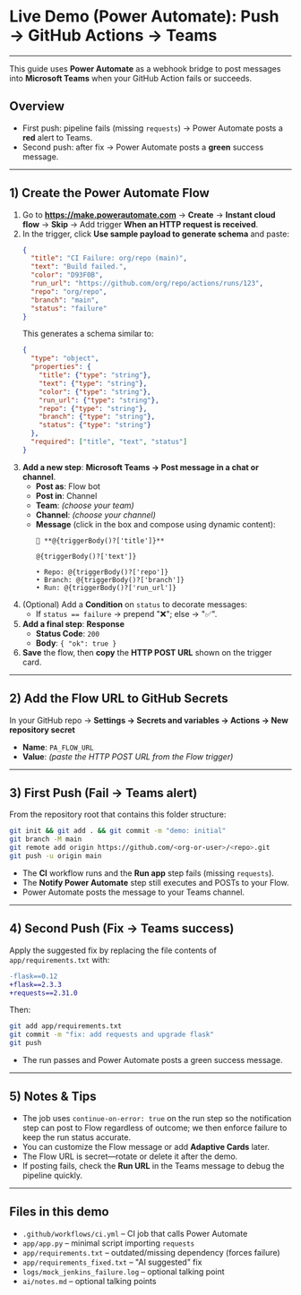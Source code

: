 # Live Demo (Power Automate): Push → GitHub Actions → Teams
---
This guide uses **Power Automate** as a webhook bridge to post messages into **Microsoft Teams** when your GitHub Action fails or succeeds.

## Overview
- First push: pipeline fails (missing `requests`) → Power Automate posts a **red** alert to Teams.
- Second push: after fix → Power Automate posts a **green** success message.

----

## 1) Create the Power Automate Flow
1. Go to **https://make.powerautomate.com** → **Create** → **Instant cloud flow** → **Skip** → Add trigger **When an HTTP request is received**.
2. In the trigger, click **Use sample payload to generate schema** and paste:
   ```json
   {
     "title": "CI Failure: org/repo (main)",
     "text": "Build failed.",
     "color": "D93F0B",
     "run_url": "https://github.com/org/repo/actions/runs/123",
     "repo": "org/repo",
     "branch": "main",
     "status": "failure"
   }
   ```
   This generates a schema similar to:
   ```json
   {
     "type": "object",
     "properties": {
       "title": {"type": "string"},
       "text": {"type": "string"},
       "color": {"type": "string"},
       "run_url": {"type": "string"},
       "repo": {"type": "string"},
       "branch": {"type": "string"},
       "status": {"type": "string"}
     },
     "required": ["title", "text", "status"]
   }
   ```
3. **Add a new step**: **Microsoft Teams → Post message in a chat or channel**.
   - **Post as**: Flow bot
   - **Post in**: Channel
   - **Team**: *(choose your team)*
   - **Channel**: *(choose your channel)*
   - **Message** (click in the box and compose using dynamic content):
     ```
     🧪 **@{triggerBody()?['title']}**

     @{triggerBody()?['text']}

     • Repo: @{triggerBody()?['repo']}  
     • Branch: @{triggerBody()?['branch']}  
     • Run: @{triggerBody()?['run_url']}
     ```
4. (Optional) Add a **Condition** on `status` to decorate messages:
   - If `status == failure` → prepend "❌"; else → "✅".
5. **Add a final step**: **Response**
   - **Status Code**: `200`
   - **Body**: `{ "ok": true }`
6. **Save** the flow, then **copy** the **HTTP POST URL** shown on the trigger card.

---

## 2) Add the Flow URL to GitHub Secrets
In your GitHub repo → **Settings → Secrets and variables → Actions → New repository secret**
- **Name**: `PA_FLOW_URL`
- **Value**: *(paste the HTTP POST URL from the Flow trigger)*

---

## 3) First Push (Fail → Teams alert)
From the repository root that contains this folder structure:
```bash
git init && git add . && git commit -m "demo: initial"
git branch -M main
git remote add origin https://github.com/<org-or-user>/<repo>.git
git push -u origin main
```
- The **CI** workflow runs and the **Run app** step fails (missing `requests`).
- The **Notify Power Automate** step still executes and POSTs to your Flow.
- Power Automate posts the message to your Teams channel.

---

## 4) Second Push (Fix → Teams success)
Apply the suggested fix by replacing the file contents of `app/requirements.txt` with:
```diff
-flask==0.12
+flask==2.3.3
+requests==2.31.0
```
Then:
```bash
git add app/requirements.txt
git commit -m "fix: add requests and upgrade flask"
git push
```
- The run passes and Power Automate posts a green success message.

---

## 5) Notes & Tips
- The job uses `continue-on-error: true` on the run step so the notification step can post to Flow regardless of outcome; we then enforce failure to keep the run status accurate.
- You can customize the Flow message or add **Adaptive Cards** later.
- The Flow URL is secret—rotate or delete it after the demo.
- If posting fails, check the **Run URL** in the Teams message to debug the pipeline quickly.

---

## Files in this demo
- `.github/workflows/ci.yml` – CI job that calls Power Automate
- `app/app.py` – minimal script importing `requests`
- `app/requirements.txt` – outdated/missing dependency (forces failure)
- `app/requirements_fixed.txt` – "AI suggested" fix
- `logs/mock_jenkins_failure.log` – optional talking point
- `ai/notes.md` – optional talking points
